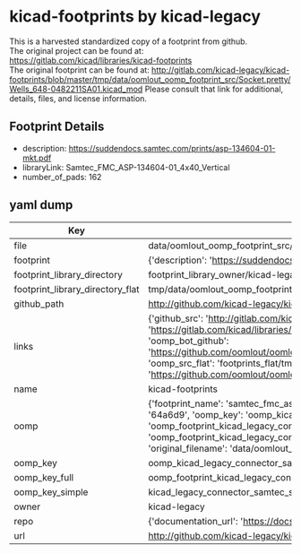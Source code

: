 # kicad-footprints by kicad-legacy  
This is a harvested standardized copy of a footprint from github.  
The original project can be found at:  
https://gitlab.com/kicad/libraries/kicad-footprints  
The original footprint can be found at:
http://gitlab.com/kicad-legacy/kicad-footprints/blob/master/tmp/data/oomlout_oomp_footprint_src/Socket.pretty/Wells_648-0482211SA01.kicad_mod
Please consult that link for additional, details, files, and license information.  
## Footprint Details
* description: https://suddendocs.samtec.com/prints/asp-134604-01-mkt.pdf  
* libraryLink: Samtec_FMC_ASP-134604-01_4x40_Vertical  
* number_of_pads: 162  
## yaml dump  
| Key | Value |  
| --- | --- |  
| file | data/oomlout_oomp_footprint_src/kicad-footprints/Connector_Samtec.pretty/Samtec_FMC_ASP-134604-01_4x40_Vertical.kicad_mod |  
| footprint | {'description': 'https://suddendocs.samtec.com/prints/asp-134604-01-mkt.pdf', 'libraryLink': 'Samtec_FMC_ASP-134604-01_4x40_Vertical', 'number_of_pads': 162} |  
| footprint_library_directory | footprint_library_owner/kicad-legacy_kicad-footprints |  
| footprint_library_directory_flat | tmp/data/oomlout_oomp_footprint_src/footprints_flat/kicad_legacy_connector_samtec_samtec_fmc_asp_134604_01_4x40_vertical/working |  
| github_path | http://github.com/kicad-legacy/kicad-footprints/blob/master/tmp/data/oomlout_oomp_footprint_src/Connector_Samtec.pretty/Samtec_FMC_ASP-134604-01_4x40_Vertical.kicad_mod |  
| links | {'github_src': 'http://gitlab.com/kicad-legacy/kicad-footprints/blob/master/tmp/data/oomlout_oomp_footprint_src/Socket.pretty/Wells_648-0482211SA01.kicad_mod', 'github_src_repo': 'https://gitlab.com/kicad/libraries/kicad-footprints', 'oomp_bot': 'tmp/data/oomlout_oomp_footprint_src/footprints/kicad_legacy_connector_samtec_samtec_fmc_asp_134604_01_4x40_vertical/working', 'oomp_bot_github': 'https://github.com/oomlout/oomlout_oomp_footprint_bot/tree/main/tmp/data/oomlout_oomp_footprint_src/footprints/kicad_legacy_connector_samtec_samtec_fmc_asp_134604_01_4x40_vertical/working', 'oomp_src_flat': 'footprints_flat/tmp/data/oomlout_oomp_footprint_src/footprints_flat/kicad_legacy_connector_samtec_samtec_fmc_asp_134604_01_4x40_vertical/working', 'oomp_src_flat_github': 'https://github.com/oomlout/oomlout_oomp_footprint_src/tree/main/tmp/data/oomlout_oomp_footprint_src/footprints_flat/kicad_legacy_connector_samtec_samtec_fmc_asp_134604_01_4x40_vertical/working'} |  
| name | kicad-footprints |  
| oomp | {'footprint_name': 'samtec_fmc_asp_134604_01_4x40_vertical', 'library_name': 'connector_samtec', 'md5': '64a6d99ab1666727b84c9ae6e85de367', 'md5_10': '64a6d99ab1', 'md5_5': '64a6d', 'md5_6': '64a6d9', 'oomp_key': 'oomp_kicad_legacy_connector_samtec_samtec_fmc_asp_134604_01_4x40_vertical', 'oomp_key_extra': 'oomp_footprint_kicad_legacy_connector_samtec_samtec_fmc_asp_134604_01_4x40_vertical', 'oomp_key_full': 'oomp_footprint_kicad_legacy_connector_samtec_samtec_fmc_asp_134604_01_4x40_vertical_64a6d9', 'oomp_key_simple': 'kicad_legacy_connector_samtec_samtec_fmc_asp_134604_01_4x40_vertical', 'original_filename': 'data/oomlout_oomp_footprint_src/kicad-footprints/Connector_Samtec.pretty/Samtec_FMC_ASP-134604-01_4x40_Vertical.kicad_mod', 'owner_name': 'kicad_legacy'} |  
| oomp_key | oomp_kicad_legacy_connector_samtec_samtec_fmc_asp_134604_01_4x40_vertical |  
| oomp_key_full | oomp_footprint_kicad_legacy_connector_samtec_samtec_fmc_asp_134604_01_4x40_vertical |  
| oomp_key_simple | kicad_legacy_connector_samtec_samtec_fmc_asp_134604_01_4x40_vertical |  
| owner | kicad-legacy |  
| repo | {'documentation_url': 'https://docs.github.com/rest/repos/repos#get-a-repository', 'message': 'Not Found'} |  
| url | http://github.com/kicad-legacy/kicad-footprints |  

